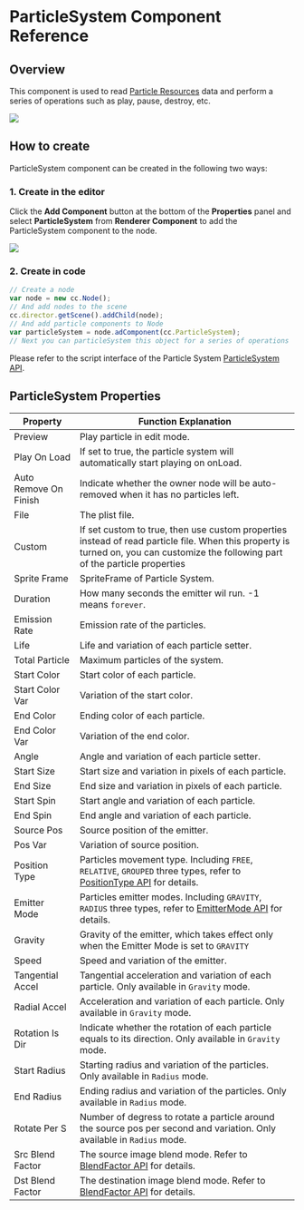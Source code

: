 # ParticleSystem Component Reference

## Overview

This component is used to read [Particle Resources](../asset-workflow/particle.md) data and perform a series of operations such as play, pause, destroy, etc.

![](pageviewindicator/particlesystem.png)

## How to create

ParticleSystem component can be created in the following two ways:

### 1. Create in the editor

Click the **Add Component** button at the bottom of the **Properties** panel and select **ParticleSystem** from **Renderer Component** to add the ParticleSystem component to the node.

![](pageviewindicator/add_particlesystem.png)

### 2. Create in code

```js
// Create a node
var node = new cc.Node();
// And add nodes to the scene
cc.director.getScene().addChild(node);
// And add particle components to Node
var particleSystem = node.adComponent(cc.ParticleSystem);
// Next you can particleSystem this object for a series of operations
```

Please refer to the script interface of the Particle System [ParticleSystem API](../../../api/en/classes/ParticleSystem.html).

## ParticleSystem Properties

| Property |   Function Explanation
| -------------- | ----------- |
| Preview               | Play particle in edit mode.
| Play On Load          | If set to true, the particle system will automatically start playing on onLoad.
| Auto Remove On Finish | Indicate whether the owner node will be auto-removed when it has no particles left.
| File                  | The plist file.
| Custom                | If set custom to true, then use custom properties instead of read particle file. When this property is turned on, you can customize the following part of the particle properties
| Sprite Frame          | SpriteFrame of Particle System.
| Duration              | How many seconds the emitter wil run. -1 means `forever`.
| Emission Rate         | Emission rate of the particles.
| Life                  | Life and variation of each particle setter.
| Total Particle        | Maximum particles of the system.
| Start Color           | Start color of each particle.
| Start Color Var       | Variation of the start color.
| End Color             | Ending color of each particle.
| End Color Var         | Variation of the end color.
| Angle                 | Angle and variation of each particle setter.
| Start Size            | Start size and variation in pixels of each particle.
| End Size              | End size and variation in pixels of each particle.
| Start Spin            | Start angle and variation of each particle.
| End Spin              | End angle and variation of each particle.
| Source Pos            | Source position of the emitter.
| Pos Var               | Variation of source position.
| Position Type         | Particles movement type. Including `FREE`, `RELATIVE`, `GROUPED` three types, refer to [PositionType API](../../../api/en/enums/ParticleSystem.PositionType.html) for details.
| Emitter Mode          | Particles emitter modes. Including `GRAVITY`, `RADIUS` three types, refer to [EmitterMode API](../../../api/en/enums/ParticleSystem.EmitterMode.html) for details.
| Gravity               | Gravity of the emitter, which takes effect only when the Emitter Mode is set to `GRAVITY`
| Speed                 | Speed and variation of the emitter.
| Tangential Accel      | Tangential acceleration and variation of each particle. Only available in `Gravity` mode.
| Radial Accel          | Acceleration and variation of each particle. Only available in `Gravity` mode.
| Rotation Is Dir       | Indicate whether the rotation of each particle equals to its direction. Only available in `Gravity` mode.
| Start Radius          | Starting radius and variation of the particles. Only available in `Radius` mode.
| End Radius            | Ending radius and variation of the particles. Only available in `Radius` mode.
| Rotate Per S          | Number of degress to rotate a particle around the source pos per second and variation. Only available in `Radius` mode.
| Src Blend Factor      | The source image blend mode. Refer to [BlendFactor API](../../../api/en/enums/BlendFactor.html) for details.
| Dst Blend Factor      | The destination image blend mode. Refer to [BlendFactor API](../../../api/en/enums/BlendFactor.html) for details.
